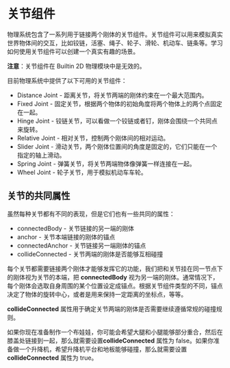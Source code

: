 # 关节组件

物理系统包含了一系列用于链接两个刚体的关节组件。关节组件可以用来模拟真实世界物体间的交互，比如铰链，活塞、绳子、轮子、滑轮、机动车、链条等。学习如何使用关节组件可以创建一个真实有趣的场景。

**注意**：关节组件在 Builtin 2D 物理模块中是无效的。

目前物理系统中提供了以下可用的关节组件：

- Distance Joint - 距离关节，将关节两端的刚体约束在一个最大范围内。
- Fixed Joint - 固定关节，根据两个物体的初始角度将两个物体上的两个点固定在一起。
- Hinge Joint - 铰链关节，可以看做一个铰链或者钉，刚体会围绕一个共同点来旋转。
- Relative Joint - 相对关节，控制两个刚体间的相对运动。
- Slider Joint - 滑动关节，两个刚体位置间的角度是固定的，它们只能在一个指定的轴上滑动。
- Spring Joint - 弹簧关节，将关节两端物体像弹簧一样连接在一起。
- Wheel Joint - 轮子关节，用于模拟机动车车轮。

## 关节的共同属性

虽然每种关节都有不同的表现，但是它们也有一些共同的属性：

- connectedBody - 关节链接的另一端的刚体
- anchor - 关节本端链接的刚体的锚点
- connectedAnchor - 关节链接另一端刚体的锚点
- collideConnected - 关节两端的刚体是否能够互相碰撞

每个关节都需要链接两个刚体才能够发挥它的功能，我们把和关节挂在同一节点下的刚体视为关节的本端，把 **connectedBody** 视为另一端的刚体。通常情况下，每个刚体会选取自身周围的某个位置设定成锚点。根据关节组件类型的不同，锚点决定了物体的旋转中心，或者是用来保持一定距离的坐标点，等等。

**collideConnected** 属性用于确定关节两端的刚体是否需要继续遵循常规的碰撞规则。

如果你现在准备制作一个布娃娃，你可能会希望大腿和小腿能够部分重合，然后在膝盖处链接到一起，那么就需要设置**collideConnected** 属性为 false。如果你准备做一个升降机，希望升降机平台和地板能够碰撞，那么就需要设置 **collideConnected** 属性为 true。
